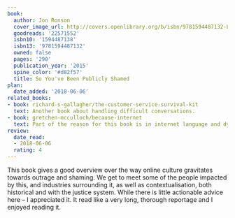 ```yaml
---
book:
  author: Jon Ronson
  cover_image_url: http://covers.openlibrary.org/b/isbn/9781594487132-L.jpg
  goodreads: '22571552'
  isbn10: '1594487138'
  isbn13: '9781594487132'
  owned: false
  pages: '290'
  publication_year: '2015'
  spine_color: '#d82f57'
  title: So You've Been Publicly Shamed
plan:
  date_added: '2018-06-06'
related_books:
- book: richard-s-gallagher/the-customer-service-survival-kit
  text: Another book about handling difficult conversations.
- book: gretchen-mcculloch/because-internet
  text: Part of the reason for this book is in internet language and dynamics.
review:
  date_read:
  - 2018-06-06
  rating: 4
---
```


This book gives a good overview over the way online culture gravitates towards outrage and shaming. We get to meet some
of the people impacted by this, and industries surrounding it, as well as contextualisation, both historical and with
the justice system. While there is little actionable advice here – I appreciated it. It read like a very long, thorough
reportage and I enjoyed reading it.
